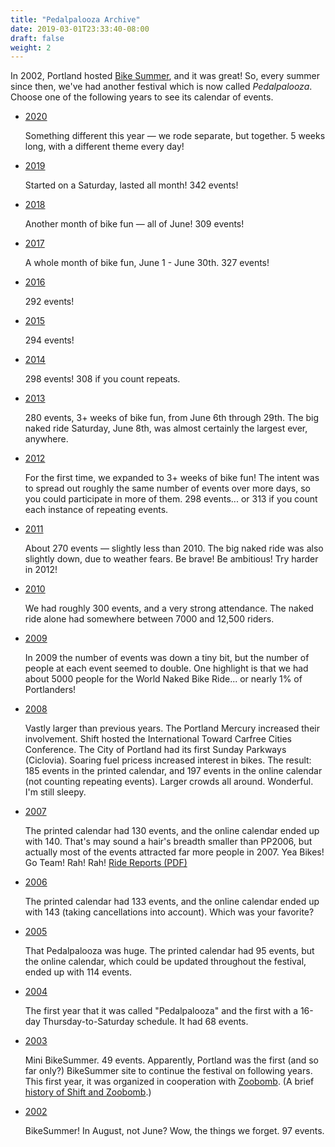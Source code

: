 ```yaml
---
title: "Pedalpalooza Archive"
date: 2019-03-01T23:33:40-08:00
draft: false
weight: 2
---
```


[comment]: <> (aka, That Fun Thing We Do Every June)

In 2002, Portland hosted [Bike Summer](http://criticalmass.wikia.com/wiki/Bike_Summer!), and it was great! So, every summer since then, we've had another festival which is now called <dfn>Pedalpalooza</dfn>. Choose one of the following years to see its calendar of events.

*   [2020](/archive/pedalpalooza/pedalpalooza-2020/)

    Something different this year — we rode separate, but together. 5 weeks long, with a different theme every day!

*   [2019](/archive/pedalpalooza/pedalpalooza-2019/)

    Started on a Saturday, lasted all month! 342 events!

*   [2018](/archive/pedalpalooza/pedalpalooza-2018/)

    Another month of bike fun — all of June! 309 events!

*   [2017](/archive/pedalpalooza/pedalpalooza-2017/)

    A whole month of bike fun, June 1 - June 30th. 327 events!

*   [2016](/archive/pedalpalooza/pedalpalooza-2016/)

    292 events!

*   [2015](/archive/pedalpalooza/pedalpalooza-2015/)

    294 events!

*   [2014](/archive/pedalpalooza/pedalpalooza-2014/)

    298 events! 308 if you count repeats.

*   [2013](/archive/pedalpalooza/pedalpalooza-2013/)

    280 events, 3+ weeks of bike fun, from June 6th through 29th. The big naked ride Saturday, June 8th, was almost certainly the largest ever, anywhere.

*   [2012](/archive/pedalpalooza/pedalpalooza-2012/)

    For the first time, we expanded to 3+ weeks of bike fun! The intent was to spread out roughly the same number of events over more days, so you could participate in more of them. 298 events... or 313 if you count each instance of repeating events.

*   [2011](/archive/pedalpalooza/pedalpalooza-2011/)

    About 270 events — slightly less than 2010\. The big naked ride was also slightly down, due to weather fears. Be brave! Be ambitious! Try harder in 2012!

*   [2010](/archive/pedalpalooza/pedalpalooza-2010/)

    We had roughly 300 events, and a very strong attendance. The naked ride alone had somewhere between 7000 and 12,500 riders.

*   [2009](/archive/pedalpalooza/pedalpalooza-2009/)

    In 2009 the number of events was down a tiny bit, but the number of people at each event seemed to double. One highlight is that we had about 5000 people for the World Naked Bike Ride... or nearly 1% of Portlanders!

*   [2008](/archive/pedalpalooza/pedalpalooza-2008/)

    Vastly larger than previous years. The Portland Mercury increased their involvement. Shift hosted the International Toward Carfree Cities Conference. The City of Portland had its first Sunday Parkways (Ciclovia). Soaring fuel pricess increased interest in bikes. The result: 185 events in the printed calendar, and 197 events in the online calendar (not counting repeating events). Larger crowds all around. Wonderful. I'm still sleepy.

*   [2007](/archive/pedalpalooza/pedalpalooza-2007/)

    The printed calendar had 130 events, and the online calendar ended up with 140\. That's may sound a hair's breadth smaller than PP2006, but actually most of the events attracted far more people in 2007\. Yea Bikes! Go Team! Rah! Rah! [Ride Reports (PDF)](http://www.shift2bikes.org/pedalpalooza/ridereports/pp_reports_2007.pdf)

*   [2006](/archive/pedalpalooza/pedalpalooza-2006/)

    The printed calendar had 133 events, and the online calendar ended up with 143 (taking cancellations into account). Which was your favorite?

*   [2005](/archive/pedalpalooza/pedalpalooza-2005/)

    That Pedalpalooza was huge. The printed calendar had 95 events, but the online calendar, which could be updated throughout the festival, ended up with 114 events.

*   [2004](/archive/pedalpalooza/pedalpalooza-2004/)

    The first year that it was called "Pedalpalooza" and the first with a 16-day Thursday-to-Saturday schedule. It had 68 events.

*   [2003](/archive/pedalpalooza/pedalpalooza-2003/)

    Mini BikeSummer. 49 events. Apparently, Portland was the first (and so far only?) BikeSummer site to continue the festival on following years. This first year, it was organized in cooperation with [Zoobomb](https://www.zoobombpdx.org/). (A brief [history of Shift and Zoobomb](/archive/shift-and-zoobomb-history/).)

*   [2002](/archive/pedalpalooza/pedalpalooza-2002/)

    BikeSummer! In August, not June? Wow, the things we forget. 97 events.
